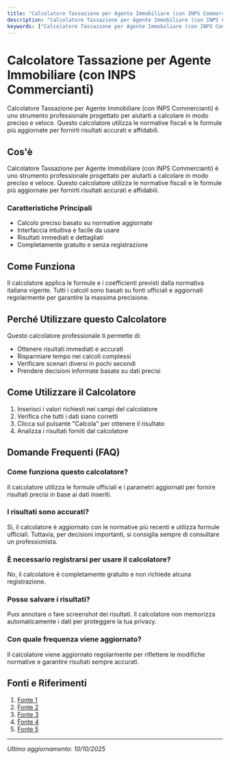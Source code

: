 ```yaml
---
title: "Calcolatore Tassazione per Agente Immobiliare (con INPS Commercianti)"
description: "Calcolatore Tassazione per Agente Immobiliare (con INPS Commercianti) è uno strumento professionale progettato per aiutarti a calcolare in modo preciso e veloce. Questo calcolatore utilizza le normative fiscali e le formule più aggiornate per fornirti risultati accurati e affidabili."
keywords: ["Calcolatore Tassazione per Agente Immobiliare (con INPS Commercianti)", "calcolatore", "calcolo online"]
---
```


# Calcolatore Tassazione per Agente Immobiliare (con INPS Commercianti)

Calcolatore Tassazione per Agente Immobiliare (con INPS Commercianti) è uno strumento professionale progettato per aiutarti a calcolare in modo preciso e veloce. Questo calcolatore utilizza le normative fiscali e le formule più aggiornate per fornirti risultati accurati e affidabili.

## Cos'è

Calcolatore Tassazione per Agente Immobiliare (con INPS Commercianti) è uno strumento professionale progettato per aiutarti a calcolare in modo preciso e veloce. Questo calcolatore utilizza le normative fiscali e le formule più aggiornate per fornirti risultati accurati e affidabili.

### Caratteristiche Principali

- Calcolo preciso basato su normative aggiornate
- Interfaccia intuitiva e facile da usare
- Risultati immediati e dettagliati
- Completamente gratuito e senza registrazione

## Come Funziona

Il calcolatore applica le formule e i coefficienti previsti dalla normativa italiana vigente. Tutti i calcoli sono basati su fonti ufficiali e aggiornati regolarmente per garantire la massima precisione.

## Perché Utilizzare questo Calcolatore

Questo calcolatore professionale ti permette di:

- Ottenere risultati immediati e accurati
- Risparmiare tempo nei calcoli complessi
- Verificare scenari diversi in pochi secondi
- Prendere decisioni informate basate su dati precisi

## Come Utilizzare il Calcolatore

1. Inserisci i valori richiesti nei campi del calcolatore
2. Verifica che tutti i dati siano corretti
3. Clicca sul pulsante "Calcola" per ottenere il risultato
4. Analizza i risultati forniti dal calcolatore

## Domande Frequenti (FAQ)

### Come funziona questo calcolatore?

Il calcolatore utilizza le formule ufficiali e i parametri aggiornati per fornire risultati precisi in base ai dati inseriti.

### I risultati sono accurati?

Sì, il calcolatore è aggiornato con le normative più recenti e utilizza formule ufficiali. Tuttavia, per decisioni importanti, si consiglia sempre di consultare un professionista.

### È necessario registrarsi per usare il calcolatore?

No, il calcolatore è completamente gratuito e non richiede alcuna registrazione.

### Posso salvare i risultati?

Puoi annotare o fare screenshot dei risultati. Il calcolatore non memorizza automaticamente i dati per proteggere la tua privacy.

### Con quale frequenza viene aggiornato?

Il calcolatore viene aggiornato regolarmente per riflettere le modifiche normative e garantire risultati sempre accurati.

## Fonti e Riferimenti

1. [Fonte 1](https://www.regimeforfettario.it/calcolo-delle-tasse-per-agente-immobiliare/)
2. [Fonte 2](https://fidocommercialista.it/partita-iva-per-agente-immobiliare)
3. [Fonte 3](https://www.ilcommercialistaonline.it/calcola-imposte-regime-forfetario/)
4. [Fonte 4](https://calcolopiva.it/)
5. [Fonte 5](https://www.regimeforfettario.it/quali-tasse-e-guadagni-con-partita-iva-per-agente-immobiliare/)

---

*Ultimo aggiornamento: 10/10/2025*
